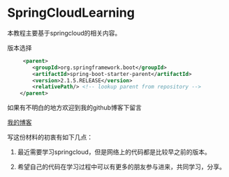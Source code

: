 # SpringCloudLearning
本教程主要基于springcloud的相关内容。

版本选择

```xml
	 <parent>
        <groupId>org.springframework.boot</groupId>
        <artifactId>spring-boot-starter-parent</artifactId>
        <version>2.1.5.RELEASE</version>
        <relativePath/> <!-- lookup parent from repository -->
    </parent>
```



如果有不明白的地方欢迎到我的github博客下留言

[我的博客](https://chanxinguidao.github.io/)

写这份材料的初衷有如下几点：

1. 最近需要学习springcloud，但是网络上的代码都是比较早之前的版本。

2. 希望自己的代码在学习过程中可以有更多的朋友参与进来，共同学习，分享。

   
